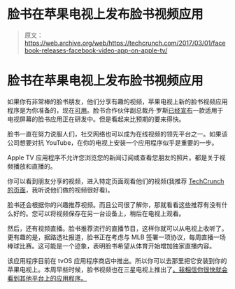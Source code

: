# 脸书在苹果电视上发布脸书视频应用 

> 原文：<https://web.archive.org/web/https://techcrunch.com/2017/03/01/facebook-releases-facebook-video-app-on-apple-tv/>

# 脸书在苹果电视上发布脸书视频应用

如果你有非常棒的脸书朋友，他们分享有趣的视频，苹果电视上新的脸书视频应用程序是为你准备的，现在[可用](https://web.archive.org/web/20221209141520/https://9to5mac.com/2017/02/28/facebook-video-app-for-apple-tv/)。脸书合作伙伴副总裁丹·罗斯[已经宣布](https://web.archive.org/web/20221209141520/https://beta.techcrunch.com/2017/02/14/facebook-dan-rose-code-media/)一款适用于电视屏幕的脸书应用正在研发中。但是看起来比预期的要来得快。

脸书一直在努力说服人们，社交网络也可以成为在线视频的领先平台之一。如果该公司想要对抗 YouTube，在你的电视上安装一个应用程序似乎是重要的一步。

Apple TV 应用程序不允许您浏览您的新闻订阅或查看您朋友的照片。都是关于视频播放和直播的。

你可以看到朋友分享的视频，进入特定页面观看他们的视频(我推荐 [TechCrunch 的页面](https://web.archive.org/web/20221209141520/https://www.facebook.com/techcrunch)，我听说他们做的视频很好看)。

脸书还会根据你的兴趣推荐视频。而且公司很了解你，那就看看这些推荐有没有什么好的。您可以将视频保存在另一台设备上，稍后在电视上观看。

然后，还有视频直播。脸书推荐流行的直播节目，这样你就可以从电视上收听了。更有趣的是，据路透社报道，脸书正在考虑与 MLB 签署一项协议，每周直播一场棒球比赛。这可能是一个迹象，表明脸书希望从体育开始增加独家直播内容。

该应用程序目前在 tvOS 应用程序商店中推出。所以你可以去那里把它安装到你的苹果电视上。本周早些时候，脸书视频也在三星电视上推出了[。我相信你很快就会看到其他平台上的应用程序。](https://web.archive.org/web/20221209141520/https://beta.techcrunch.com/2017/02/27/facebooks-new-video-app-hits-samsung-smart-tvs/)